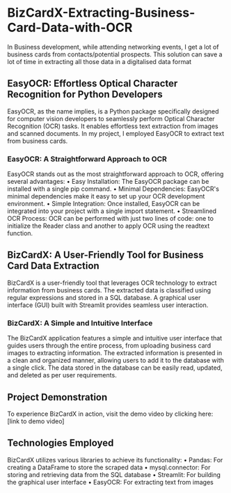 # BizCardX-Extracting-Business-Card-Data-with-OCR
In Business development, while attending networking events, I get a lot of business cards from contacts/potential prospects. This solution can save a lot of time in extracting all those data in a digitalised data format
## EasyOCR: Effortless Optical Character Recognition for Python Developers
EasyOCR, as the name implies, is a Python package specifically designed for computer vision developers to seamlessly perform Optical Character Recognition (OCR) tasks. It enables effortless text extraction from images and scanned documents. In my project, I employed EasyOCR to extract text from business cards.
### EasyOCR: A Straightforward Approach to OCR
EasyOCR stands out as the most straightforward approach to OCR, offering several advantages:
•	Easy Installation: The EasyOCR package can be installed with a single pip command.
•	Minimal Dependencies: EasyOCR's minimal dependencies make it easy to set up your OCR development environment.
•	Simple Integration: Once installed, EasyOCR can be integrated into your project with a single import statement.
•	Streamlined OCR Process: OCR can be performed with just two lines of code: one to initialize the Reader class and another to apply OCR using the readtext function.
## BizCardX: A User-Friendly Tool for Business Card Data Extraction
BizCardX is a user-friendly tool that leverages OCR technology to extract information from business cards. The extracted data is classified using regular expressions and stored in a SQL database. A graphical user interface (GUI) built with Streamlit provides seamless user interaction.
### BizCardX: A Simple and Intuitive Interface
The BizCardX application features a simple and intuitive user interface that guides users through the entire process, from uploading business card images to extracting information. The extracted information is presented in a clean and organized manner, allowing users to add it to the database with a single click. The data stored in the database can be easily read, updated, and deleted as per user requirements.
## Project Demonstration
To experience BizCardX in action, visit the demo video by clicking here: [link to demo video]
## Technologies Employed
BizCardX utilizes various libraries to achieve its functionality:
 •	Pandas: For creating a DataFrame to store the scraped data
 •	mysql.connector: For storing and retrieving data from the SQL database
 •	Streamlit: For building the graphical user interface
 •	EasyOCR: For extracting text from images
